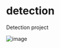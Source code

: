 # detection
Detection project

![image](https://user-images.githubusercontent.com/58971870/123549130-4b072300-d770-11eb-84a7-34f2bb1145d1.png)
